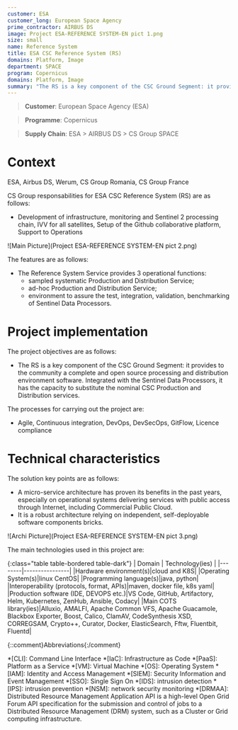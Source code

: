 ```yaml
---
customer: ESA
customer_long: European Space Agency
prime_contractor: AIRBUS DS
image: Project ESA-REFERENCE SYSTEM-EN pict 1.png
size: small
name: Reference System
title: ESA CSC Reference System (RS)
domains: Platform, Image
department: SPACE
program: Copernicus
domains: Platform, Image
summary: "The RS is a key component of the CSC Ground Segment: it provides to the community a complete and open source processing and distribution environment software. Integrated with the Sentinel Data Processors, it has the capacity to substitute the nominal CSC Production and Distribution services."
---
```


> __Customer__\: European Space Agency (ESA)

> __Programme__\: Copernicus

> __Supply Chain__\: ESA > AIRBUS DS >  CS Group SPACE


# Context

ESA, Airbus DS, Werum, CS Group Romania, CS Group France

CS Group responsabilities for ESA CSC Reference System (RS) are as follows:
* Development of infrastructure, monitoring and Sentinel 2 processing chain, IVV for all satellites, Setup of the Github collaborative platform, Support to Operations

![Main Picture](Project ESA-REFERENCE SYSTEM-EN pict 2.png)

The features are as follows:
* The Reference System Service provides 3 operational functions:
	* sampled systematic Production and Distribution Service;
	* ad-hoc Production and Distribution Service;
	* environment to assure the test, integration, validation, benchmarking of Sentinel Data Processors.

# Project implementation

The project objectives are as follows:
* The RS is a key component of the CSC Ground Segment: it provides to the community a complete and open source processing and distribution environment software. Integrated with the Sentinel Data Processors, it has the capacity to substitute the nominal CSC Production and Distribution services.

The processes for carrying out the project are:
* Agile, Continuous integration, DevOps, DevSecOps, GitFlow, Licence compliance

# Technical characteristics

The solution key points are as follows:
* A micro-service architecture has proven its benefits in the past years, especially on operational systems delivering services with public access through Internet, including Commercial Public Cloud.
* It is a robust architecture relying on independent, self-deployable software components bricks.

![Archi Picture](Project ESA-REFERENCE SYSTEM-EN pict 3.png)

The main technologies used in this project are:

{:class="table table-bordered table-dark"}
| Domain | Technology(ies) |
|--------|----------------|
|Hardware environment(s)|cloud and K8S|
|Operating System(s)|linux CentOS|
|Programming language(s)|java, python|
|Interoperability (protocols, format, APIs)|maven, docker file, k8s yaml|
|Production software (IDE, DEVOPS etc.)|VS Code, GitHub, Artifactory, Helm, Kubernetes, ZenHub, Ansible, Codacy|
|Main COTS library(ies)|Alluxio, AMALFI, Apache Common VFS, Apache Guacamole, Blackbox Exporter, Boost, Calico, ClamAV, CodeSynthesis XSD, CORREGSAM, Crypto++, Curator, Docker, ElasticSearch, Fftw, Fluentbit, Fluentd|



{::comment}Abbreviations{:/comment}

*[CLI]: Command Line Interface
*[IaC]: Infrastructure as Code
*[PaaS]: Platform as a Service
*[VM]: Virtual Machine
*[OS]: Operating System
*[IAM]: Identity and Access Management
*[SIEM]: Security Information and Event Management
*[SSO]: Single Sign On
*[IDS]: intrusion detection
*[IPS]: intrusion prevention
*[NSM]: network security monitoring
*[DRMAA]: Distributed Resource Management Application API is a high-level Open Grid Forum API specification for the submission and control of jobs to a Distributed Resource Management (DRM) system, such as a Cluster or Grid computing infrastructure.
